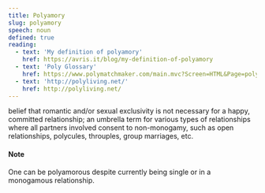```yaml
---
title: Polyamory
slug: polyamory
speech: noun
defined: true
reading:
  - text: 'My definition of polyamory'
    href: https://avris.it/blog/my-definition-of-polyamory
  - text: 'Poly Glossary'
    href: https://www.polymatchmaker.com/main.mvc?Screen=HTML&Page=polyglossary
  - text: 'http://polyliving.net/'
    href: http://polyliving.net/
---
```


belief that romantic and/or sexual exclusivity is not necessary for a happy, committed relationship; an umbrella term for various types of relationships where all partners involved consent to non-monogamy, such as open relationships, polycules, throuples, group marriages, etc.

#### Note

One can be polyamorous despite currently being single or in a monogamous relationship.
